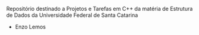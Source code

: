 Repositório destinado a Projetos e Tarefas em C++ da matéria de Estrutura de Dados da Universidade Federal de Santa Catarina
- Enzo Lemos

